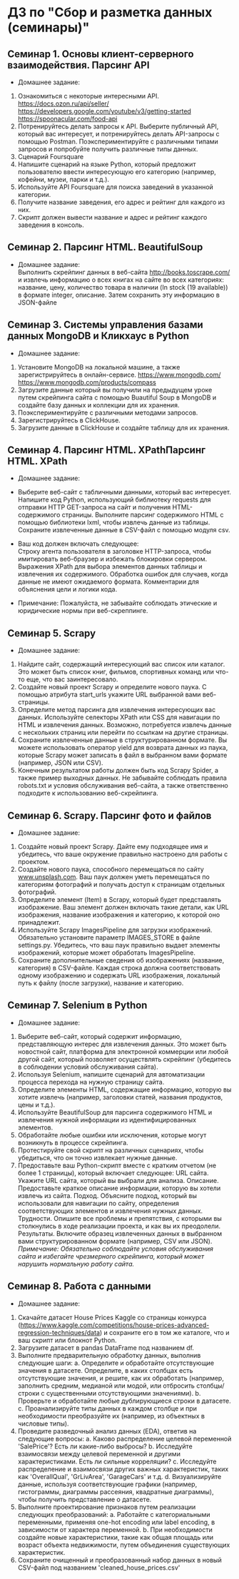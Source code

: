 # ДЗ по "Сбор и разметка данных (семинары)"

## Семинар 1. Основы клиент-серверного взаимодействия. Парсинг API
* Домашнее задание:
1.	Ознакомиться с некоторые интересными API. 
https://docs.ozon.ru/api/seller/ https://developers.google.com/youtube/v3/getting-started https://spoonacular.com/food-api
2.	Потренируйтесь делать запросы к API. Выберите публичный API, который вас интересует, и потренируйтесь делать 
API-запросы с помощью Postman. Поэкспериментируйте с различными типами запросов и попробуйте получить различные 
типы данных.
3.	Сценарий Foursquare
4.	Напишите сценарий на языке Python, который предложит пользователю ввести интересующую его категорию (например, 
кофейни, музеи, парки и т.д.).
5.	Используйте API Foursquare для поиска заведений в указанной категории.
6.	Получите название заведения, его адрес и рейтинг для каждого из них.
7.	Скрипт должен вывести название и адрес и рейтинг каждого заведения в консоль.

## Семинар 2. Парсинг HTML. BeautifulSoup
* Домашнее задание:  
Выполнить скрейпинг данных в веб-сайта http://books.toscrape.com/ и извлечь информацию о всех книгах на сайте во 
всех категориях: название, цену, количество товара в наличии (In stock (19 available)) в формате integer, описание.
Затем сохранить эту информацию в JSON-файле

## Семинар 3. Системы управления базами данных MongoDB и Кликхаус в Python
* Домашнее задание:
1.	Установите MongoDB на локальной машине, а также зарегистрируйтесь в онлайн-сервисе. https://www.mongodb.com/ https://www.mongodb.com/products/compass
2.	Загрузите данные который вы получили на предыдущем уроке путем скрейпинга сайта с помощью Buautiful Soup в MongoDB и создайте базу данных и коллекции для их хранения.
3.	Поэкспериментируйте с различными методами запросов.
4.	Зарегистрируйтесь в ClickHouse.
5.	Загрузите данные в ClickHouse и создайте таблицу для их хранения.

## Семинар 4. Парсинг HTML. XPathПарсинг HTML. XPath
* Домашнее задание:  
- Выберите веб-сайт с табличными данными, который вас интересует.
Напишите код Python, использующий библиотеку requests для отправки HTTP GET-запроса на сайт и получения 
HTML-содержимого страницы.
Выполните парсинг содержимого HTML с помощью библиотеки lxml, чтобы извлечь данные из таблицы.
Сохраните извлеченные данные в CSV-файл с помощью модуля csv.  

- Ваш код должен включать следующее:  
Строку агента пользователя в заголовке HTTP-запроса, чтобы имитировать веб-браузер и избежать блокировки сервером.
Выражения XPath для выбора элементов данных таблицы и извлечения их содержимого.
Обработка ошибок для случаев, когда данные не имеют ожидаемого формата.
Комментарии для объяснения цели и логики кода.  
  
- Примечание: Пожалуйста, не забывайте соблюдать этические и юридические нормы при веб-скреппинге.

## Семинар 5. Scrapy
* Домашнее задание:  
1.	Найдите сайт, содержащий интересующий вас список или каталог. Это может быть список книг, фильмов, спортивных 
команд или что-то еще, что вас заинтересовало.
2.	Создайте новый проект Scrapy и определите нового паука. С помощью атрибута start_urls укажите URL выбранной вами 
веб-страницы.
3.	Определите метод парсинга для извлечения интересующих вас данных. Используйте селекторы XPath или CSS для навигации 
по HTML и извлечения данных. Возможно, потребуется извлечь данные с нескольких страниц или перейти по ссылкам на 
другие страницы.
4.	Сохраните извлеченные данные в структурированном формате. Вы можете использовать оператор yield для возврата 
данных из паука, которые Scrapy может записать в файл в выбранном вами формате (например, JSON или CSV).
5.	Конечным результатом работы должен быть код Scrapy Spider, а также пример выходных данных. Не забывайте соблюдать 
правила robots.txt и условия обслуживания веб-сайта, а также ответственно подходите к использованию веб-скрейпинга.

## Семинар 6. Scrapy. Парсинг фото и файлов
* Домашнее задание: 
1.	Создайте новый проект Scrapy. Дайте ему подходящее имя и убедитесь, что ваше окружение правильно настроено для 
работы с проектом.
2.	Создайте нового паука, способного перемещаться по сайту www.unsplash.com. Ваш паук должен уметь перемещаться 
по категориям фотографий и получать доступ к страницам отдельных фотографий.
3.	Определите элемент (Item) в Scrapy, который будет представлять изображение. Ваш элемент должен включать такие 
детали, как URL изображения, название изображения и категорию, к которой оно принадлежит.
4.	Используйте Scrapy ImagesPipeline для загрузки изображений. Обязательно установите параметр IMAGES_STORE в файле 
settings.py. Убедитесь, что ваш паук правильно выдает элементы изображений, которые может обработать ImagesPipeline.
5.	Сохраните дополнительные сведения об изображениях (название, категория) в CSV-файле. Каждая строка должна 
соответствовать одному изображению и содержать URL изображения, локальный путь к файлу (после загрузки), 
название и категорию.

## Семинар 7. Selenium в Python
* Домашнее задание: 
1.	Выберите веб-сайт, который содержит информацию, представляющую интерес для извлечения данных. Это может быть 
новостной сайт, платформа для электронной коммерции или любой другой сайт, который позволяет осуществлять скрейпинг 
(убедитесь в соблюдении условий обслуживания сайта).
2.	Используя Selenium, напишите сценарий для автоматизации процесса перехода на нужную страницу сайта.
3.	Определите элементы HTML, содержащие информацию, которую вы хотите извлечь (например, заголовки статей, названия 
продуктов, цены и т.д.).
4.	Используйте BeautifulSoup для парсинга содержимого HTML и извлечения нужной информации из идентифицированных элементов.
5.	Обработайте любые ошибки или исключения, которые могут возникнуть в процессе скрейпинга.
6.	Протестируйте свой скрипт на различных сценариях, чтобы убедиться, что он точно извлекает нужные данные.
7.	Предоставьте ваш Python-скрипт вместе с кратким отчетом (не более 1 страницы), который включает следующее: 
URL сайта. Укажите URL сайта, который вы выбрали для анализа. Описание. Предоставьте краткое описание информации, 
которую вы хотели извлечь из сайта. Подход. Объясните подход, который вы использовали для навигации по сайту, 
определения соответствующих элементов и извлечения нужных данных. Трудности. Опишите все проблемы и препятствия, с 
которыми вы столкнулись в ходе реализации проекта, и как вы их преодолели. Результаты. Включите образец извлеченных 
данных в выбранном вами структурированном формате (например, CSV или JSON).  
*Примечание: Обязательно соблюдайте условия 
обслуживания сайта и избегайте чрезмерного скрейпинга, который может нарушить нормальную работу сайта.*

## Семинар 8. Работа с данными
* Домашнее задание: 
1.	Скачайте датасет House Prices Kaggle со страницы конкурса 
(https://www.kaggle.com/competitions/house-prices-advanced-regression-techniques/data) и сохраните его в том же 
каталоге, что и ваш скрипт или блокнот Python.
2.	Загрузите датасет в pandas DataFrame под названием df.
3.	Выполните предварительную обработку данных, выполнив следующие шаги: a. Определите и обработайте отсутствующие 
значения в датасете. Определите, в каких столбцах есть отсутствующие значения, и решите, как их обработать 
(например, заполнить средним, медианой или модой, или отбросить столбцы/строки с существенными отсутствующими 
значениями). b. Проверьте и обработайте любые дублирующиеся строки в датасете. c. Проанализируйте типы данных в 
каждом столбце и при необходимости преобразуйте их (например, из объектных в числовые типы).
4.	Проведите разведочный анализ данных (EDA), ответив на следующие вопросы: a. Каково распределение целевой 
переменной 'SalePrice'? Есть ли какие-либо выбросы? b. Исследуйте взаимосвязи между целевой переменной и другими 
характеристиками. Есть ли сильные корреляции? c. Исследуйте распределение и взаимосвязи других важных характеристик, 
таких как 'OverallQual', 'GrLivArea', 'GarageCars' и т.д. d. Визуализируйте данные, используя соответствующие 
графики (например, гистограммы, диаграммы рассеяния, квадратные диаграммы), чтобы получить представление о датасете.
5.	Выполните проектирование признаков путем реализации следующих преобразований: a. Работайте с категориальными 
переменными, применяя one-hot encoding или label encoding, в зависимости от характера переменной. b. При необходимости 
создайте новые характеристики, такие как общая площадь или возраст объекта недвижимости, путем объединения 
существующих характеристик.
6.	Сохраните очищенный и преобразованный набор данных в новый CSV-файл под названием 'cleaned_house_prices.csv'


